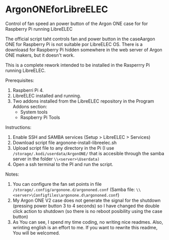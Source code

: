 # ArgonONEforLibreELEC

Control of fan speed an power button of the Argon ONE case for for Raspberry Pi running LibreELEC

The official script taht controls fan and power button in the caseAargon ONE for Raspberry Pi is not suitable por LibreELEC OS. There is a downloasd for Raspberry Pi hidden somewhere in the web server of Argon ONE makers, but it doesn't work.

This is a complete rework intended to be installed in the Rasperrry Pi running LibreELEC.

Prerequisites:
  1. Raspberri Pi 4.
  2. LibreELEC installed and running.
  3. Two addons installed from the LibreELEC repository in the Program Addons section:
      - System tools
      - Raspberry Pi Tools

Instructions:
  1. Enable SSH and SAMBA services (Setup > LibreELEC > Services)
  2. Download script file argonone-install-libreelec.sh 
  3. Upload script file to any directory in the Pi (I use `/storage/.kodi/userdata/ArgonONE/` that is accesible through the samba server in the folder `\\<server>\Userdata)`
  4. Open a ssh terminal to the PI and run the script.

Notes:
  1. You can configure the fan set points in file `/storage/.config/argonone.d/argononed.conf` (Samba file: `\\<server>\Configfiles\argonone.d\argononed.conf`)
  2. My Argon ONE V2 case does not generate the signal for the shutdown (pressing power button 3 to 4 seconds) so I have changed the double click action to shutdown (so there is no reboot posibility using the case button)
  3. As You can see, I spend my time coding, no writing nice readmes. Also, wrinting english is an effort to me. If you want to rewrite this readme, You will be welcomed.
